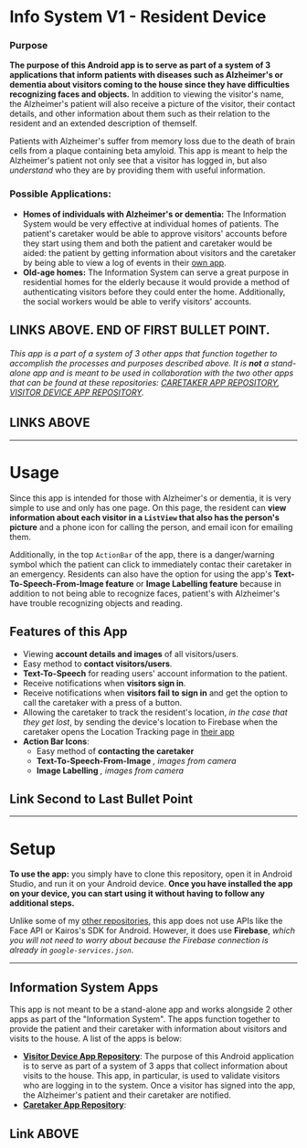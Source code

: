 # Info System V1 - Resident  Device

### Purpose

**The purpose of this Android app is to serve as part of a system of 3 applications that inform patients with diseases such as Alzheimer's or dementia about visitors coming to the house since they have difficulties recognizing faces and objects.** In addition to viewing the visitor's name, the Alzheimer's patient will also receive a picture of the visitor, their contact details, and other information about them such as their relation to the resident and an extended description of themself. 

Patients with Alzheimer's suffer from memory loss due to the death of brain cells from a plaque containing beta amyloid. This app is meant to help the Alzheimer's patient not only see that a visitor has logged in, but also *understand* who they are by providing them with useful information.

### Possible Applications:
- **Homes of individuals with Alzheimer's or dementia:** The Information System would be very effective at individual homes of patients. The patient's caretaker would be able to approve visitors' accounts before they start using them and both the patient and caretaker would be aided: the patient by getting information about visitors and the caretaker by being able to view a log of events in their [own app]().
- **Old-age homes:** The Information System can serve a great purpose in residential homes for the elderly because it would provide a method of authenticating visitors before they could enter the home. Additionally, the social workers would be able to verify visitors' accounts.

## LINKS ABOVE. END OF FIRST BULLET POINT.

###### This app is a part of a system of 3 other apps that function together to accomplish the processes and purposes described above. It is **not** a stand-alone app and is meant to be used in collaboration with the two other apps that can be found at these repositories: [CARETAKER APP REPOSITORY](), [VISITOR DEVICE APP REPOSITORY](https://github.com/ishaanjav/InfoSystemV1-Visitor_Device).
## LINKS ABOVE

-----
# Usage
Since this app is intended for those with Alzheimer's or dementia, it is very simple to use and only has one page. On this page, the resident can **view information about each visitor in a `ListView` that also has the person's picture** and a phone icon for calling the person, and email icon for emailing them.

Additionally, in the top `ActionBar` of the app, there is a danger/warning symbol which the patient can click to immediately contac their caretaker in an emergency. Residents can also have the option for using the app's **Text-To-Speech-From-Image feature** or **Image Labelling feature** because in addition to not being able to recognize faces, patient's with Alzheimer's have trouble recognizing objects and reading. 

## Features of this App
- Viewing **account details and images** of all visitors/users.
- Easy method to **contact visitors/users**.
- **Text-To-Speech** for reading users' account information to the patient.
- Receive notifications when **visitors sign in**.
- Receive notifications when **visitors fail to sign in** and get the option to call the caretaker with a press of a button.
- Allowing the caretaker to track the resident's location, *in the case that they get lost*, by sending the device's location to Firebase when the caretaker opens the Location Tracking page in [their app]()
- **Action Bar Icons**:
   * Easy method of **contacting the caretaker**
   * **Text-To-Speech-From-Image** *, images from camera*
   * **Image Labelling** *, images from camera*
## Link Second to Last Bullet Point
-----
# Setup
**To use the app:** you simply have to clone this repository, open it in Android Studio, and run it on your Android device. 
**Once you have installed the app on your device, you can start using it without having to follow any additional steps.**

Unlike some of my [other repositories](https://github.com/ishaanjav), this app does not use APIs like the Face API or Kairos's SDK for Android. However, it does use **Firebase**, *which you will not need to worry about because the Firebase connection is already in `google-services.json`*. 

-----
## Information System Apps
This app is not meant to be a stand-alone app and works alongside 2 other apps as part of the "Information System". The apps function together to provide the patient and their caretaker with information about visitors and visits to the house. A list of the apps is below:

- [**Visitor Device App Repository**](https://github.com/ishaanjav/InfoSystemV1-Visitor_Device): The purpose of this Android application is to serve as part of a system of 3 apps that collect information about visits to the house. This app, in particular, is used to validate visitors who are logging in to the system. Once a visitor has signed into the app, the Alzheimer's patient and their caretaker are notified.
- [**Caretaker App Repository**](): 

## Link ABOVE



